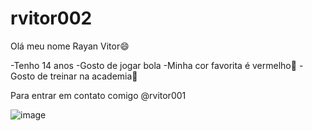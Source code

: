 # rvitor002
Olá meu nome Rayan Vitor😄

-Tenho 14 anos
-Gosto de jogar bola
-Minha cor favorita é vermelho🔴
-Gosto de treinar na academia💪

Para entrar em contato comigo
@rvitor001


![image](https://github.com/user-attachments/assets/7384c75b-02dd-4c4c-b32d-d74463a9f4ea)
